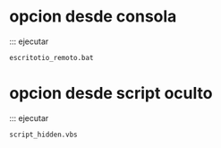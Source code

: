 # opcion desde consola

:::  ejecutar

```
escritotio_remoto.bat
```


# opcion desde script oculto

:::  ejecutar

```
script_hidden.vbs
```
